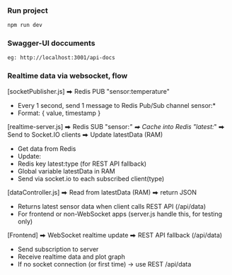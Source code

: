 ### Run project

```bash
npm run dev
```

### Swagger-UI doccuments

```bash
eg: http://localhost:3001/api-docs

```

### Realtime data via websocket, flow

[socketPublisher.js]
⮕ Redis PUB "sensor:temperature"
  * Every 1 second, send 1 message to Redis Pub/Sub channel sensor:*
  * Format: { value, timestamp }

[realtime-server.js]
⮕ Redis SUB "sensor:*" 
⮕ Cache into Redis "latest:*"
⮕ Send to Socket.IO clients
⮕ Update latestData (RAM)
  * Get data from Redis
  * Update:
  * Redis key latest:type (for REST API fallback)
  * Global variable latestData in RAM
  * Send via socket.io to each subscribed client(type)

[dataController.js]
⮕ Read from latestData (RAM) ⮕ return JSON
  * Returns latest sensor data when client calls REST API (/api/data)
  * For frontend or non-WebSocket apps (server.js handle this, for testing only)

[Frontend]
⮕ WebSocket realtime update
⮕ REST API fallback (/api/data)
  * Send subscription to server
  * Receive realtime data and plot graph
  * If no socket connection (or first time) → use REST /api/data